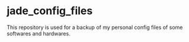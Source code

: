# jade_config_files
This repository is used for a backup of my personal config files of some softwares and hardwares.

